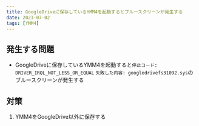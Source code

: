 ```yaml
---
title: GoogleDriveに保存しているYMM4を起動するとブルースクリーンが発生する
date: 2023-07-02
tags: [YMM4]
---
```

## 発生する問題
- GoogleDriveに保存しているYMM4を起動すると`停止コード: DRIVER_IRQL_NOT_LESS_OR_EQUAL` `失敗した内容: googledrivefs31092.sys`のブルースクリーンが発生する

## 対策
1. YMM4をGoogleDrive以外に保存する